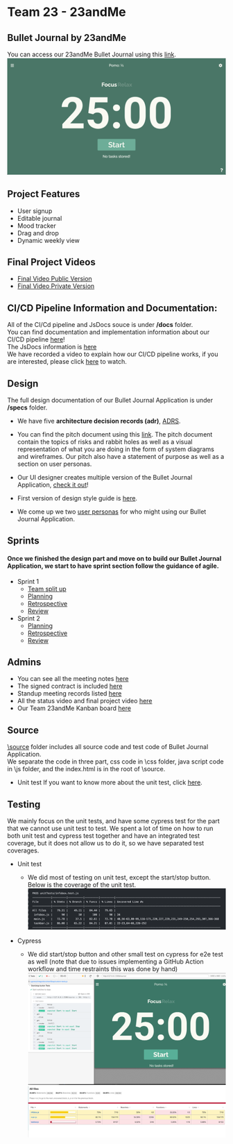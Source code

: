 # Team 23 - 23andMe

## Bullet Journal by 23andMe
You can access our 23andMe Bullet Journal using this [link](https://zvidmarb.github.io/cse110-w21-group23/).<br>
![Here is a preview of our application's homepage](https://github.com/zvidmarb/cse110-w21-group23/blob/master/docs/media/pomoScreenShot.png)

## Project Features
* User signup
* Editable journal
* Mood tracker
* Drag and drop
* Dynamic weekly view

## Final Project Videos
- [Final Video Public Version](link_here)
- [Final Video Private Version](link_here)

## CI/CD Pipeline Information and Documentation:
All of the CI/Cd pipeline and JsDocs souce is under **/docs** folder.\
You can find documentation and implementation information about our CI/CD pipeline [here](https://github.com/zvidmarb/cse110-w21-group23/blob/master/docs/cicd/index.md)!\
The JsDocs information is [here](https://zvidmarb.github.io/cse110-w21-group23/docs/jsdocs/global.html#changeButtonText)\
We have recorded a video to explain how our CI/CD pipeline works, if you are interested, please click [here](https://youtu.be/PCaQwrHsKXg) to watch.

## Design

The full design documentation of our Bullet Journal Application is under **/specs** folder.

- We have five **architecture decision records (adr)**,  [ADRS](https://github.com/zvidmarb/cse110-w21-group23/tree/master/specs/adrs).

- You can find the pitch document using this [link](https://github.com/zvidmarb/cse110-w21-group23/blob/master/specs/pitch/Pomodoro%20Pitch.pdf). The pitch document contain the topics of risks and rabbit holes as well as a visual representation of what you are doing in the form of system diagrams and wireframes. Our pitch also have a statement of purpose as well as a section on user personas. 

- Our UI designer creates multiple version of the Bullet Journal Application, [check it out](https://github.com/zvidmarb/cse110-w21-group23/tree/master/specs/interface)!

- First version of design style guide is [here](https://github.com/zvidmarb/cse110-w21-group23/blob/master/specs/style/DesignGuidev1.pdf).

- We come up we two [user personas](https://github.com/zvidmarb/cse110-w21-group23/tree/master/specs/users) for who might using our Bullet Journal Application.

## Sprints
#### Once we finished the design part and move on to build our Bullet Journal Application, we start to have sprint section follow the guidance of agile.
- Sprint 1
  - [Team split up](https://github.com/zvidmarb/cse110-w21-group23/blob/master/admin/meetings/020921-sprint1TeamSplitUp.md)
  - [Planning](https://github.com/zvidmarb/cse110-w21-group23/blob/master/admin/meetings/021121-sprint1Planning.md)
  - [Retrospective](https://github.com/zvidmarb/cse110-w21-group23/blob/master/admin/meetings/021821-retrospective1.md)
  - [Review](https://github.com/zvidmarb/cse110-w21-group23/blob/master/admin/meetings/021821-sprint-1-review.md)
- Sprint 2
  - [Planning](https://github.com/zvidmarb/cse110-w21-group23/blob/master/admin/meetings/022121-sprint2Planning.md)
  - [Retrospective](https://github.com/zvidmarb/cse110-w21-group23/blob/master/admin/meetings/030521-retrospective2.md)
  - [Review](https://github.com/zvidmarb/cse110-w21-group23/blob/master/admin/meetings/030821-sprint-2-review.md)

## Admins
- You can see all the meeting notes [here](https://github.com/zvidmarb/cse110-w21-group23/tree/master/admin/meetings)
- The signed contract is included [here](https://github.com/zvidmarb/cse110-w21-group23/tree/master/admin/misc)
- Standup meeting records listed [here](https://github.com/zvidmarb/cse110-w21-group23/tree/master/admin/standup)
- All the status video and final project video [here](https://github.com/cse110-sp21-group23/cse110-sp21-group23/blob/main/admin/videos)
- Our Team 23andMe Kanban board [here](https://github.com/cse110-sp21-group23/cse110-sp21-group23/projects/1)
## Source 
[\source](https://github.com/zvidmarb/cse110-w21-group23/tree/master/source) folder includes all source code and test code of Bullet Journal Application.\
We separate the code in three part, css code in \css folder, java script code in \js folder, and the index.html is in the root of \source.

- Unit test
If you want to know more about the unit test, click [here](https://github.com/zvidmarb/cse110-w21-group23/tree/master/source/unitTests).


## Testing
We mainly focus on the unit tests, and have some cypress test for the part that we cannot use unit test to test. We spent a lot of time on how to run both unit test and cypress test together and have an integrated test coverage, but it does not allow us to do it, so we have separated test coverages.
- Unit test
  - We did most of testing on unit test, except the start/stop button. Below is the coverage of the unit test.\
   ![pomoLayout](https://github.com/zvidmarb/cse110-w21-group23/blob/master/docs/media/unitTest.png)

- Cypress
  - We did start/stop button and other small test on cypress for e2e test as well (note that due to issues implementing a GitHub Action workflow and time restraints this was done by hand)
  ![pomoLayout](https://github.com/zvidmarb/cse110-w21-group23/blob/master/docs/media/cypresstest.png)
  ![pomoLayout](https://github.com/zvidmarb/cse110-w21-group23/blob/master/docs/media/cypressCoverage.jpeg)
